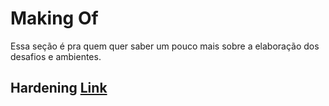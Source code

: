 # Making Of

Essa seção é pra quem quer saber um pouco mais sobre a elaboração dos desafios e ambientes.

## Hardening [Link](https://github.com/insidersec/ctf_writeups/blob/master/makingof/hardening.md)